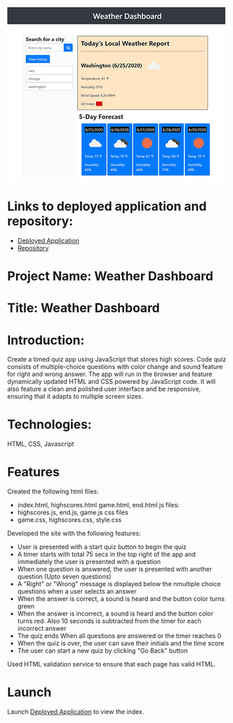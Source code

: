[![picture 2](assets/images/WD-thumbnail.png)](https://sskumar4.github.io/WeatherDashboard/)  

# Links to deployed application and repository:
* [Deployed Application](https://sskumar4.github.io/WeatherDashboard/)
* [Repository](https://github.com/sskumar4/WeatherDashboard)


# Project Name: Weather Dashboard
# Title: Weather Dashboard

# Introduction:   
Create a timed quiz app using JavaScript that stores high scores. Code quiz consists of multiple-choice questions with color change and sound feature for right and wrong answer. The app will run in the browser and feature dynamically updated HTML and CSS powered by JavaScript code. It will also feature a clean and polished user interface and be responsive, ensuring that it adapts to multiple screen sizes.

# Technologies: 
HTML, CSS, Javascript

# Features
Created the following 
html files: 
  * index.html, highscores.html game.html, end.html 
js files: 
  * highscores.js, end.js, game.js
css files
  * game.css, highscores.css, style.css

Developed the site with the following features:
  * User is presented with a start quiz button to begin the quiz
  * A timer starts with total 75 secs in the top right of the app and immediately the user is presented with a question
  * When one question is answered, the user is presented with another question (Upto seven questions)
  * A "Right" or "Wrong" message is displayed below the nmultiple choice questions when a user selects an answer
  * When the answer is correct, a sound is heard and the button color turns green 
  * When the answer is incorrect, a sound is heard and the button color turns red. Also 10 seconds is subtracted from
    the timer for each incorrect answer
  * The quiz ends When all questions are answered or the timer reaches 0 
  * When the quiz is over, the user can save their initials and the time score
  * The user can start a new quiz by clicking "Go Back" button

Used HTML validation service to ensure that each page has valid HTML.

# Launch

Launch [Deployed Application](https://sskumar4.github.io/WeatherDashboard/) to view the index.